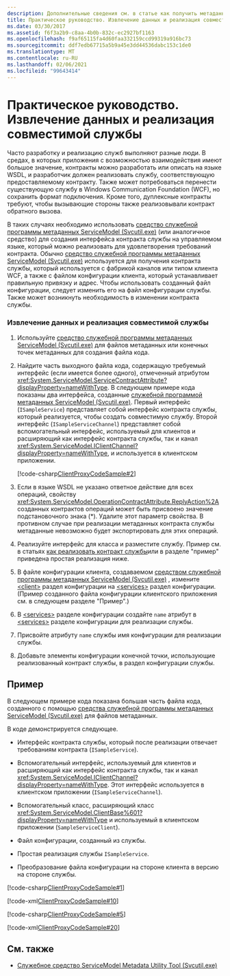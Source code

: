 ```yaml
---
description: Дополнительные сведения см. в статье как получить метаданные и реализовать совместимую службу.
title: Практическое руководство. Извлечение данных и реализация совместимой службы
ms.date: 03/30/2017
ms.assetid: f6f3a2b9-c8aa-4b0b-832c-ec2927bf1163
ms.openlocfilehash: f9af65115fa4d60faa332159ccd99319a916bc73
ms.sourcegitcommit: ddf7edb67715a5b9a45e3dd44536dabc153c1de0
ms.translationtype: MT
ms.contentlocale: ru-RU
ms.lasthandoff: 02/06/2021
ms.locfileid: "99643414"
---
```

# <a name="how-to-retrieve-metadata-and-implement-a-compliant-service"></a>Практическое руководство. Извлечение данных и реализация совместимой службы

Часто разработку и реализацию служб выполняют разные люди. В средах, в которых приложения с возможностью взаимодействия имеют большое значение, контракты можно разработать или описать на языке WSDL, и разработчик должен реализовать службу, соответствующую предоставляемому контракту. Также может потребоваться перенести существующую службу в Windows Communication Foundation (WCF), но сохранить формат подключения. Кроме того, дуплексные контракты требуют, чтобы вызывающие стороны также реализовывали контракт обратного вызова.  
  
 В таких случаях необходимо использовать [средство служебной программы метаданных ServiceModel (Svcutil.exe)](../servicemodel-metadata-utility-tool-svcutil-exe.md) (или аналогичное средство) для создания интерфейса контракта службы на управляемом языке, который можно реализовать для удовлетворения требований контракта. Обычно [средство служебной программы метаданных ServiceModel (Svcutil.exe)](../servicemodel-metadata-utility-tool-svcutil-exe.md) используется для получения контракта службы, который используется с фабрикой каналов или типом клиента WCF, а также с файлом конфигурации клиента, который устанавливает правильную привязку и адрес. Чтобы использовать созданный файл конфигурации, следует изменить его на файл конфигурации службы. Также может возникнуть необходимость в изменении контракта службы.  
  
### <a name="to-retrieve-data-and-implement-a-compliant-service"></a>Извлечение данных и реализация совместимой службы  
  
1. Используйте [средство служебной программы метаданных ServiceModel (Svcutil.exe)](../servicemodel-metadata-utility-tool-svcutil-exe.md) для файлов метаданных или конечных точек метаданных для создания файла кода.  
  
2. Найдите часть выходного файла кода, содержащую требуемый интерфейс (если имеется более одного), отмеченный атрибутом <xref:System.ServiceModel.ServiceContractAttribute?displayProperty=nameWithType>. В следующем примере кода показаны два интерфейса, созданные [служебной программой метаданных ServiceModel (Svcutil.exe)](../servicemodel-metadata-utility-tool-svcutil-exe.md). Первый интерфейс (`ISampleService`) представляет собой интерфейс контракта службы, который реализуется, чтобы создать совместимую службу. Второй интерфейс (`ISampleServiceChannel`) представляет собой вспомогательный интерфейс, используемый для клиентов и расширяющий как интерфейс контракта службы, так и канал <xref:System.ServiceModel.IClientChannel?displayProperty=nameWithType>, и используется в клиентском приложении.  
  
     [!code-csharp[ClientProxyCodeSample#2](../../../../samples/snippets/csharp/VS_Snippets_CFX/clientproxycodesample/cs/proxycode.cs#2)]  
  
3. Если в языке WSDL не указано ответное действие для всех операций, свойству <xref:System.ServiceModel.OperationContractAttribute.ReplyAction%2A> созданных контрактов операций может быть присвоено значение подстановочного знака (*). Удалите этот параметр свойства. В противном случае при реализации метаданных контракта службы метаданные невозможно будет экспортировать для этих операций.  
  
4. Реализуйте интерфейс для класса и разместите службу. Пример см. в статьях [как реализовать контракт службы](../how-to-implement-a-wcf-contract.md)или в разделе "пример" приведена простая реализация ниже.  
  
5. В файле конфигурации клиента, создаваемом [средством служебной программы метаданных ServiceModel (Svcutil.exe)](../servicemodel-metadata-utility-tool-svcutil-exe.md) , измените [\<client>](../../configure-apps/file-schema/wcf/client.md) раздел конфигурации на [\<services>](../../configure-apps/file-schema/wcf/services.md) раздел конфигурации. (Пример созданного файла конфигурации клиентского приложения см. в следующем разделе "Пример".)  
  
6. В [\<services>](../../configure-apps/file-schema/wcf/services.md) разделе конфигурации создайте `name` атрибут в [\<services>](../../configure-apps/file-schema/wcf/services.md) разделе конфигурации для реализации службы.  
  
7. Присвойте атрибуту `name` службы имя конфигурации для реализации службы.  
  
8. Добавьте элементы конфигурации конечной точки, использующие реализованный контракт службы, в раздел конфигурации службы.  
  
## <a name="example"></a>Пример  

 В следующем примере кода показана большая часть файла кода, созданного с помощью [средства служебной программы метаданных ServiceModel (Svcutil.exe)](../servicemodel-metadata-utility-tool-svcutil-exe.md) для файлов метаданных.  
  
 В коде демонстрируется следующее.  
  
- Интерфейс контракта службы, который после реализации отвечает требованиям контракта (`ISampleService`).  
  
- Вспомогательный интерфейс, используемый для клиентов и расширяющий как интерфейс контракта службы, так и канал <xref:System.ServiceModel.IClientChannel?displayProperty=nameWithType>. Этот интерфейс используется в клиентском приложении (`ISampleServiceChannel`).  
  
- Вспомогательный класс, расширяющий класс <xref:System.ServiceModel.ClientBase%601?displayProperty=nameWithType> и используемый в клиентском приложении (`SampleServiceClient`).  
  
- Файл конфигурации, созданный из службы.  
  
- Простая реализация службы `ISampleService`.  
  
- Преобразование файла конфигурации на стороне клиента в версию на стороне службы.  
  
[!code-csharp[ClientProxyCodeSample#1](../../../../samples/snippets/csharp/VS_Snippets_CFX/clientproxycodesample/cs/proxycode.cs#1)]

[!code-xml[ClientProxyCodeSample#10](../../../../samples/snippets/csharp/VS_Snippets_CFX/clientproxycodesample/cs/client.exe.config#10)]

[!code-csharp[ClientProxyCodeSample#5](../../../../samples/snippets/csharp/VS_Snippets_CFX/clientproxycodesample/cs/hostapplication.cs#5)]

[!code-xml[ClientProxyCodeSample#20](../../../../samples/snippets/csharp/VS_Snippets_CFX/clientproxycodesample/cs/hostapplication.exe.config#20)]
  
## <a name="see-also"></a>См. также

- [Служебное средство ServiceModel Metadata Utility Tool (Svcutil.exe)](../servicemodel-metadata-utility-tool-svcutil-exe.md)
